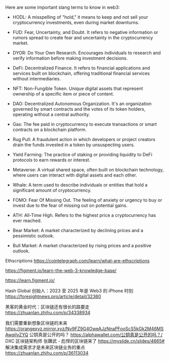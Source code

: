 Here are some important slang terms to know in web3:

+ HODL: A misspelling of "hold," it means to keep and not sell your cryptocurrency investments, even during market downturns.
  
+ FUD: Fear, Uncertainty, and Doubt. It refers to negative information or rumors spread to create fear and uncertainty in the cryptocurrency market.
  
+ DYOR: Do Your Own Research. Encourages individuals to research and verify information before making investment decisions.
  
+ DeFi: Decentralized Finance. It refers to financial applications and services built on blockchain, offering traditional financial services without intermediaries.
  
+ NFT: Non-Fungible Token. Unique digital assets that represent ownership of a specific item or piece of content.
  
+ DAO: Decentralized Autonomous Organization. It's an organization governed by smart contracts and the votes of its token holders, operating without a central authority.
  
+ Gas: The fee paid in cryptocurrency to execute transactions or smart contracts on a blockchain platform.
  
+ Rug Pull: A fraudulent action in which developers or project creators drain the funds invested in a token by unsuspecting users.
  
+ Yield Farming: The practice of staking or providing liquidity to DeFi protocols to earn rewards or interest.
  
+ Metaverse: A virtual shared space, often built on blockchain technology, where users can interact with digital assets and each other.
  
+ Whale: A term used to describe individuals or entities that hold a significant amount of cryptocurrency.
  
+ FOMO: Fear Of Missing Out. The feeling of anxiety or urgency to buy or invest due to the fear of missing out on potential gains.
  
+ ATH: All-Time High. Refers to the highest price a cryptocurrency has ever reached.
  
+ Bear Market: A market characterized by declining prices and a pessimistic outlook.
  
+ Bull Market: A market characterized by rising prices and a positive outlook.



Ethscriptions https://cointelegraph.com/learn/what-are-ethscriptions

https://figment.io/learn-the-web-3-knowledge-base/

https://learn.figment.io/

Hash Global 创始人：2023 至 2025 年是 Web3 的 iPhone 时刻
https://foresightnews.pro/article/detail/32360

黑客的黄金时代：区块链还有很长的路要走 https://zhuanlan.zhihu.com/p/34338934

我们需要重新想象区块链的未来
https://orangexyz.mirror.xyz/Nv9FZ9G4OweAJzNnaPFooScS5kGk2M46MSAwqiIyZYQ
公钥真是公开的吗？ https://alphawallet.com/公钥真是公开的吗？/
DXC 区块链架构师 张韡武 - 彪悍的区块链来了
https://myslide.cn/slides/4665#
解决集成需求才是未来区块链业务的重点 https://zhuanlan.zhihu.com/p/36113034